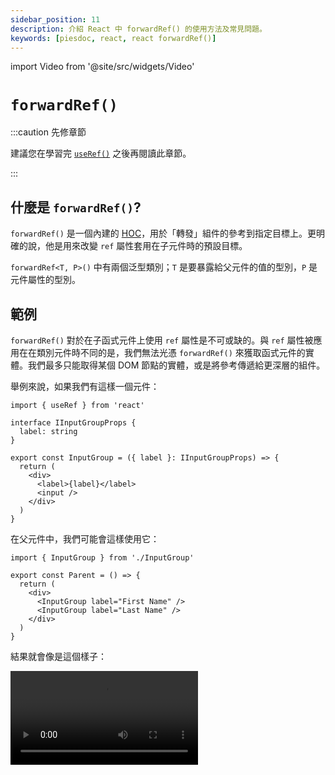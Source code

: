 ```yaml
---
sidebar_position: 11
description: 介紹 React 中 forwardRef() 的使用方法及常見問題。
keywords: [piesdoc, react, react forwardRef()]
---
```


import Video from '@site/src/widgets/Video'

# `forwardRef()`

:::caution 先修章節

建議您在學習完 [`useRef()`](./use-ref#component-instances) 之後再閱讀此章節。

:::

## 什麼是 `forwardRef()`?

`forwardRef()` 是一個內建的 [HOC](https://reactjs.org/docs/higher-order-components.html)，用於「轉發」組件的參考到指定目標上。更明確的說，他是用來改變 `ref` 屬性套用在子元件時的預設目標。

`forwardRef<T, P>()` 中有兩個泛型類別；`T` 是要暴露給父元件的值的型別，`P` 是元件屬性的型別。

## 範例

`forwardRef()` 對於在子函式元件上使用 `ref` 屬性是不可或缺的。與 `ref` 屬性被應用在在類別元件時不同的是，我們無法光憑 `forwardRef()` 來獲取函式元件的實體。我們最多只能取得某個 DOM 節點的實體，或是將參考傳遞給更深層的組件。

舉例來說，如果我們有這樣一個元件：

```tsx title="InputGroup.tsx" showLineNumbers
import { useRef } from 'react'

interface IInputGroupProps {
  label: string
}

export const InputGroup = ({ label }: IInputGroupProps) => {
  return (
    <div>
      <label>{label}</label>
      <input />
    </div>
  )
}
```

在父元件中，我們可能會這樣使用它：

```tsx title="Parent.tsx" showLineNumbers
import { InputGroup } from './InputGroup'

export const Parent = () => {
  return (
    <div>
      <InputGroup label="First Name" />
      <InputGroup label="Last Name" />
    </div>
  )
}
```

結果就會像是這個樣子：

<Video src="/video/react/forward-ref_0.mov" />

目前一切都運作良好，但是我們現在被要求增加一個新的功能－在某個父元件的按鈕被點擊時，我們要聚焦 (focus) 在 "Last Name" 的輸入框上。由於 `<input>` 標籤被放在子元件中，似乎沒有優雅的方式可以達成這個目的。

這就是 `forwardRef()` 有用的地方。它可以讓 `ref` 屬性也能在函式元件上運作，並且轉發參考的對象至 `InputGroup` 中的 `<input>` 上。例如：

```tsx title="InputGroup.tsx" showLineNumbers
import { forwardRef } from 'react'

interface IInputGroupProps {
  label: string
}

// highlight-next-line
export const InputGroup = forwardRef<HTMLInputElement, IInputGroupProps>(
  // highlight-next-line
  ({ label }, ref) => {
    return (
      <div>
        <label>{label}</label>
        {/* highlight-next-line */}
        <input ref={ref} />
      </div>
    )
  }
)
```

如您所見，`ref` 並不會被放在屬性 (props) 之中；相反地，它被放在 `forwardRef()` 的第二個參數中供我們使用。在將 `ref` 綁定到 `<input>` 身上之後，我們終於可以從父元件使用參考取得子元件 `<input>` 的實體：

```tsx title="Parent.tsx" showLineNumbers
import { useRef } from 'react'
import { InputGroup } from './InputGroup'

export const Parent = () => {
  // highlight-next-line
  const lastNameInput = useRef<HTMLInputElement>(null)

  const focusLastNameInput = () => {
    lastNameInput.current?.focus()
  }

  return (
    <div>
      <InputGroup label="First Name" />
      <InputGroup
        {/* highlight-next-line */}
        ref={lastNameInput}
        label="Last Name"
      />
      <button onClick={focusLastNameInput}>
        Focus Last Name Input
      </button>
    </div>
  )
}
```

<Video src="/video/react/forward-ref_1.mov" />

<details>
  <summary><code>forwardRef()</code>能用在類別元件身上嗎？</summary>

  可以，但是我們不建議這麼做；為了讓他動起來，一些怪招數是無法避免的。舉例來說：

  ```tsx title="InputGroup.tsx" showLineNumbers
  import { Component, forwardRef } from 'react'

  interface IInputGroupProps {
    label: string
  }

  interface IInputGroupState {}

  export const InputGroup = forwardRef<HTMLInputElement, IInputGroupProps>(
    (props, ref) => {
      // highlight-next-line
      class MyComponent extends Component<IInputGroupProps, IInputGroupState> {
        render() {
          return (
            <div>
              <label>{this.props.label}</label>
              {/* highlight-next-line */}
              <input ref={ref} />
            </div>
          )
        }
      }

      // highlight-next-line
      return <MyComponent {...props} />
    }
  )
  ```

  為了取得 `forwardRef()` 中的 `ref` 並在類別元件中使用，我們得將類別元件定義在 `forwardRef()` 之中 (或是做差不多的事情)。
  
  此外，在這個範例中，由於 `MyComponent` (它是一個元件) 被定義在 `InputGroup` (它也是一個元件) 中，每次 `InputGroup` 重新渲染，`MyComponent` 就會被重新定義；代表「舊的」`<MyComponent {...props} />` 會被卸載，「新的」`<MyComponent {...props} />` 會被掛載，導致我們失去 `MyComponent` 中所有的狀態。

  <Video src="/video/react/forward-ref_with-class-component.mov" />

  要解決這個問題，最簡單的辦法就是在第一次渲染之前將 `MyComponent` 的定義記下來，並且從那時起只使用它來進行渲染。例如：

  ```tsx title="InputGroup.tsx" showLineNumbers
  import { Component, forwardRef } from 'react'

  // highlight-next-line
  let MemoizedComponent: Component

  export const InputGroup = forwardRef(
    (props, ref) => {
      class MyComponent extends Component {
        // ...
      }

      // highlight-start
      if (!MemoizedComponent) {
        MemoizedComponent = MyComponent
      }
      // highlight-end

      // highlight-next-line
      return <MemoizedComponent {...props} />
    }
  )
  ```

  總而言之，為了讓事情變得更簡單，我們建議使用類別元件內建的 `ref` 就好了！
</details>

## `useImperativeHandle()`

Even though the name makes it sound like it's something related to event handling or drag and drop, it actually has nothing to do with them. `useImperativeHandle()` is a **hook** that is used to change the value being exposed to parent when `ref` attribute is used on child components; this hook must be used together with `forwardRef()` (because that's the only way to get the `ref` being passed down from parent).

- There are three arguments in `useImperativeHandle()`:
  1. The `ref` being passed down from parent; that is, the second argument of `forwardRef()`.
  2. A function that returns the value to be exposed to parent (the result).
  3. An optional dependency array that determines when should the result be re-computed; by default it's `undefined`, which means it re-computes within every render (same as [`useEffect()`](./use-effect)).
- There are two optional generic types in `useImperativeHandle<T, R extends T>()`; `T` is the type of reference (the `T` in `useRef<T>()` from parent), and `R` is the type of value to be exposed to parent which must extends `T`.

The way `useImperativeHandle()` works is like "intercepting" the `ref` and returning anything we want to expose to parent.

### Example

With the help of `useImperativeHandle()`, we can now call the methods defined in children from parent, just like what `ref` attribute could do on class components.

We cannot stress this enough; **only use this when standard props/states cannot fulfill your requirements, or when using standard props/states is inconvenient**. The example below is the function component version of [one of the example](./use-ref#component-instances) we've mentioned in `useRef()`.

```tsx title="Parent.tsx" showLineNumbers
import { useRef } from 'react'
  // highlight-next-line
import { Child, IChild } from './Child'

export const Parent = () => {
  // highlight-next-line
  const child = useRef<IChild>(null)

  const makeChilGetOld = () => {
  // highlight-next-line
    child.current?.getOld()
  }

  return (
    <div>
      {/* highlight-next-line */}
      <Child ref={child} />
      <button onClick={makeChilGetOld}>Make Child Get Old</button>
    </div>
  )
}
```

```tsx title="Child.tsx" showLineNumbers
import { forwardRef, useImperativeHandle, useState } from 'react'

export interface IChild {
  getOld: () => void
}

export const Child = forwardRef<IChild>((props, ref) => {
  const [age, setAge] = useState(5)

  const getOld = () => {
    setAge((prev) => prev + 1)
  }

  // highlight-next-line
  useImperativeHandle(ref, () => ({ getOld }), [])

  return (
    <h1>Hello, I am {age} years old</h1>
  )
})
```